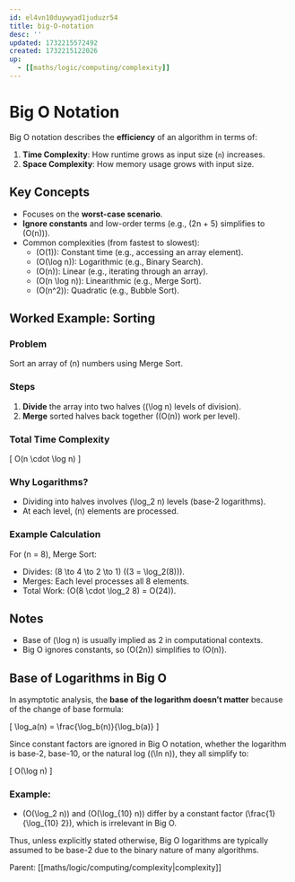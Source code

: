 ```yaml
---
id: el4vn10duywyad1juduzr54
title: big-O-notation
desc: ''
updated: 1732215572492
created: 1732215122026
up:
  - [[maths/logic/computing/complexity]]
---
```


# Big O Notation

Big O notation describes the **efficiency** of an algorithm in terms of:
1. **Time Complexity**: How runtime grows as input size (`n`) increases.
2. **Space Complexity**: How memory usage grows with input size.

## Key Concepts
- Focuses on the **worst-case scenario**.
- **Ignore constants** and low-order terms (e.g., \(2n + 5\) simplifies to \(O(n)\)).
- Common complexities (from fastest to slowest):
  - \(O(1)\): Constant time (e.g., accessing an array element).
  - \(O(\log n)\): Logarithmic (e.g., Binary Search).
  - \(O(n)\): Linear (e.g., iterating through an array).
  - \(O(n \log n)\): Linearithmic (e.g., Merge Sort).
  - \(O(n^2)\): Quadratic (e.g., Bubble Sort).

## Worked Example: Sorting
### Problem
Sort an array of \(n\) numbers using Merge Sort.

### Steps
1. **Divide** the array into two halves (\(\log n\) levels of division).
2. **Merge** sorted halves back together (\(O(n)\) work per level).

### Total Time Complexity
\[
O(n \cdot \log n)
\]

### Why Logarithms?
- Dividing into halves involves \(\log_2 n\) levels (base-2 logarithms).
- At each level, \(n\) elements are processed.

### Example Calculation
For \(n = 8\), Merge Sort:
- Divides: \(8 \to 4 \to 2 \to 1\) (\(3 = \log_2(8)\)).
- Merges: Each level processes all 8 elements.
- Total Work: \(O(8 \cdot \log_2 8) = O(24)\).

## Notes
- Base of \(\log n\) is usually implied as 2 in computational contexts.
- Big O ignores constants, so \(O(2n)\) simplifies to \(O(n)\).

## Base of Logarithms in Big O

In asymptotic analysis, the **base of the logarithm doesn’t matter** because of the change of base formula:

\[
\log_a(n) = \frac{\log_b(n)}{\log_b(a)}
\]

Since constant factors are ignored in Big O notation, whether the logarithm is base-2, base-10, or the natural log (\(\ln n\)), they all simplify to:

\[
O(\log n)
\]

### Example:
- \(O(\log_2 n)\) and \(O(\log_{10} n)\) differ by a constant factor \(\frac{1}{\log_{10} 2}\), which is irrelevant in Big O.

Thus, unless explicitly stated otherwise, Big O logarithms are typically assumed to be base-2 due to the binary nature of many algorithms.

<!-- PARENT: auto -->
Parent: [[maths/logic/computing/complexity|complexity]]
<!-- /PARENT -->
